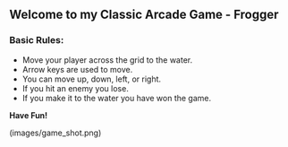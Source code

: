 ## Welcome to my Classic Arcade Game - Frogger

### Basic Rules:

- Move your player across the grid to the water.
- Arrow keys are used to move.
- You can move up, down, left, or right.
- If you hit an enemy you lose.
- If you make it to the water you have won the game.

**Have Fun!**

(images/game_shot.png)
